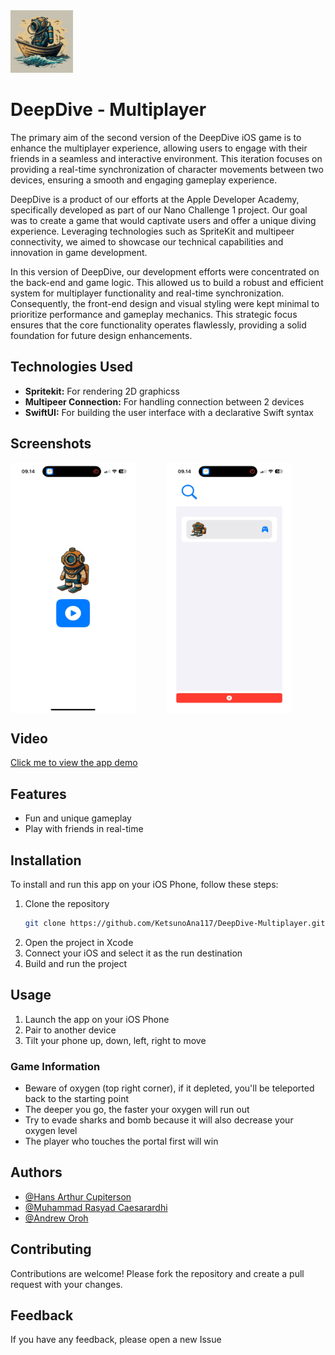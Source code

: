 <img src="./DivingGame/Assets.xcassets/AppIcon.appiconset/deepdive-multiplayer-icon.jpg" alt="Logo" width="100" height="100">

# DeepDive - Multiplayer
The primary aim of the second version of the DeepDive iOS game is to enhance the multiplayer experience, allowing users to engage with their friends in a seamless and interactive environment. This iteration focuses on providing a real-time synchronization of character movements between two devices, ensuring a smooth and engaging gameplay experience.

DeepDive is a product of our efforts at the Apple Developer Academy, specifically developed as part of our Nano Challenge 1 project. Our goal was to create a game that would captivate users and offer a unique diving experience. Leveraging technologies such as SpriteKit and multipeer connectivity, we aimed to showcase our technical capabilities and innovation in game development.

In this version of DeepDive, our development efforts were concentrated on the back-end and game logic. This allowed us to build a robust and efficient system for multiplayer functionality and real-time synchronization. Consequently, the front-end design and visual styling were kept minimal to prioritize performance and gameplay mechanics. This strategic focus ensures that the core functionality operates flawlessly, providing a solid foundation for future design enhancements.

## Technologies Used

- **Spritekit:** For rendering 2D graphicss
- **Multipeer Connection:** For handling connection between 2 devices
- **SwiftUI:** For building the user interface with a declarative Swift syntax

## Screenshots

<div style="display: flex; overflow-x: auto; gap: 50px;">
  <img src="./AppScreenshot/DeepDive-Homepage.jpeg" alt="App Screenshot" width="200" height="400">
  <img src="./AppScreenshot/DeepDive-MatchmakingLobby.jpeg" alt="App Screenshot" width="200" height="400">
</div>

## Video
<a href="https://youtube.com/shorts/6wNOgE8Jfxs?feature=share" target="_blank">
  Click me to view the app demo
</a>

## Features

- Fun and unique gameplay
- Play with friends in real-time

## Installation

To install and run this app on your iOS Phone, follow these steps:

1. Clone the repository
    ```bash
    git clone https://github.com/KetsunoAna117/DeepDive-Multiplayer.git
    ```
2. Open the project in Xcode
3. Connect your iOS and select it as the run destination
4. Build and run the project

## Usage

1. Launch the app on your iOS Phone
2. Pair to another device 
3. Tilt your phone up, down, left, right to move

### Game Information
-  Beware of oxygen (top right corner), if it depleted, you'll be teleported back to the starting point
-  The deeper you go, the faster your oxygen will run out
-  Try to evade sharks and bomb because it will also decrease your oxygen level
-  The player who touches the portal first will win

## Authors

- [@Hans Arthur Cupiterson](https://www.github.com/KetsunoAna117)
- [@Muhammad Rasyad Caesarardhi](https://github.com/mrasyadc)
- [@Andrew Oroh](https://github.com/Andreworoh27)

## Contributing

Contributions are welcome! Please fork the repository and create a pull request with your changes.

## Feedback

If you have any feedback, please open a new Issue
